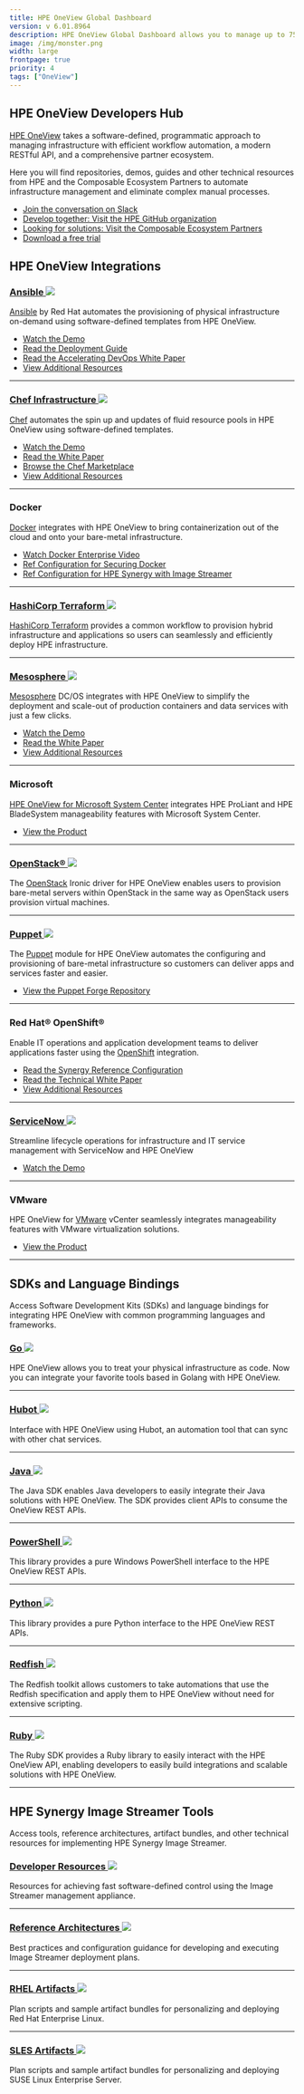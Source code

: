 ```yaml
---
title: HPE OneView Global Dashboard
version: v 6.01.8964
description: HPE OneView Global Dashboard allows you to manage up to 75 HPE OneView or HPE Synergy instances, and 150 HPE Hyper Converged 380 instances across data centers.
image: /img/monster.png
width: large
frontpage: true
priority: 4
tags: ["OneView"]
---
```

## HPE OneView Developers Hub

[HPE OneView](https://hpe.com/info/oneview) takes a software-defined, programmatic approach to managing infrastructure with efficient workflow automation, a modern RESTful API, and a comprehensive partner ecosystem.

Here you will find repositories, demos, guides and other technical resources from HPE and the Composable Ecosystem Partners to automate infrastructure management and eliminate complex manual processes.

- [Join the conversation on Slack](https://www.labs.hpe.com/slack)
- [Develop together: Visit the HPE GitHub organization](https://github.com/hewlettpackard/)
- [Looking for solutions: Visit the Composable Ecosystem Partners](https://hpe.com/info/composableprogram)
- [Download a free trial](https://www.hpe.com/us/en/resources/integrated-systems/oneview-trial.html?parentPage=/us/en/products/integrated-systems/management-software)

## HPE OneView Integrations

### [Ansible ![](Github)](https://github.com/HewlettPackard/oneview-ansible)

[Ansible](https://www.ansible.com/home) by Red Hat automates the provisioning of physical infrastructure on-demand using software-defined templates from HPE OneView.

- [Watch the Demo](https://youtu.be/cslhoLM4HVk)
- [Read the Deployment Guide](https://www.redhat.com/en/resources/automate-container-deployment-with-hpe-datasheet)
- [Read the Accelerating DevOps White Paper](https://h20195.www2.hpe.com/v2/GetDocument.aspx?docname=4AA6-6229ENW)
- [View Additional Resources](http://h17007.www1.hpe.com/us/en/enterprise/integrated-systems/info-library/index.aspx?cat=ci_mgmt&subcat=ansible#.XJVbZCdMEio)

---

### [Chef Infrastructure ![](Github)](https://github.com/HewlettPackard/oneview-chef)

[Chef](https://www.chef.io/) automates the spin up and updates of fluid resource pools in HPE OneView using software-defined templates.

- [Watch the Demo](https://youtu.be/QCAmzIjMHZM)
- [Read the White Paper](https://h20195.www2.hpe.com/V2/GetDocument.aspx?docname=4AA6-1024ENW)
- [Browse the Chef Marketplace](https://supermarket.chef.io/cookbooks/oneview)
- [View Additional Resources](http://h17007.www1.hpe.com/us/en/enterprise/integrated-systems/info-library/index.aspx?cat=ci_mgmt&subcat=chef)

---

### Docker

[Docker](https://www.docker.com/) integrates with HPE OneView to bring containerization out of the cloud and onto your bare-metal infrastructure.

- [Watch Docker Enterprise Video](https://www.youtube.com/watch?v=Urplr9ojyfs)
- [Ref Configuration for Securing Docker](https://h20195.www2.hpe.com/V2/GetDocument.aspx?docname=A00020437ENW)
- [Ref Configuration for HPE Synergy with Image Streamer](https://h20195.www2.hpe.com/V2/GetDocument.aspx?docname=A00008645ENW)

---

### [HashiCorp Terraform ![](Github)](https://github.com/HewlettPackard/terraform-provider-oneview)

[HashiCorp Terraform](https://www.hashicorp.com/) provides a common workflow to provision hybrid infrastructure and applications so users can seamlessly and efficiently deploy HPE infrastructure.

---

### [Mesosphere ![](Github)](https://github.com/HewlettPackard/dcos-hpe-oneview)

[Mesosphere](https://mesosphere.com/) DC/OS integrates with HPE OneView to simplify the deployment and scale-out of production containers and data services with just a few clicks.

- [Watch the Demo](https://youtu.be/oFu4eATJTKM)
- [Read the White Paper](https://mesosphere.com/resources/hpe-infrastructure-mesosphere-dcos/)
- [View Additional Resources](http://h17007.www1.hpe.com/us/en/enterprise/integrated-systems/info-library/index.aspx?cat=ci_mgmt&subcat=mesosphere)

---

### Microsoft

[HPE OneView for Microsoft System Center](https://www.hpe.com/us/en/product-catalog/detail/pip.5390822.html) integrates HPE ProLiant and HPE BladeSystem manageability features with Microsoft System Center.

- [View the Product](https://www.hpe.com/us/en/product-catalog/detail/pip.5390822.html)

---

### [OpenStack® ![](Github)](https://github.com/HewlettPackard/ironic-driver-oneview)

The [OpenStack](https://www.openstack.org/) Ironic driver for HPE OneView enables users to provision bare-metal servers within OpenStack in the same way as OpenStack users provision virtual machines.

---

### [Puppet ![](Github)](https://github.com/HewlettPackard/oneview-puppet)

The [Puppet](https://puppet.com/) module for HPE OneView automates the configuring and provisioning of bare-metal infrastructure so customers can deliver apps and services faster and easier.

- [View the Puppet Forge Repository](https://forge.puppet.com/hewlettpackard/oneview)

---

### Red Hat® OpenShift®

Enable IT operations and application development teams to deliver applications faster using the [OpenShift](https://www.redhat.com/en/technologies/cloud-computing/openshift) integration.

- [Read the Synergy Reference Configuration](https://h20195.www2.hpe.com/V2/GetDocument.aspx?docname=A00038916ENW)
- [Read the Technical White Paper](https://access.redhat.com/documentation/en-us/reference_architectures/2017/html-single/automate_red_hat_openshift_container_platform_deployment_on_hpe_proliant_servers_with_ansible_tower_and_hpe_oneview/)
- [View Additional Resources](http://h17007.www1.hpe.com/us/en/enterprise/integrated-systems/info-library/index.aspx?cat=ci_mgmt&subcat=ansible)

---

### [ServiceNow ![](Github)](https://github.com/HewlettPackard/servicenow-oneview)

Streamline lifecycle operations for infrastructure and IT service management with ServiceNow and HPE OneView

- [Watch the Demo](https://youtu.be/W1MrCdQ-9KE)

---

### VMware

HPE OneView for [VMware](https://vmware.com/) vCenter seamlessly integrates manageability features with VMware virtualization solutions.

- [View the Product](https://www.hpe.com/us/en/product-catalog/detail/pip.4152978.html)

---

## SDKs and Language Bindings

Access Software Development Kits (SDKs) and language bindings for integrating HPE OneView with common programming languages and frameworks.

### [Go ![](Github)](https://github.com/HewlettPackard/oneview-golang)

HPE OneView allows you to treat your physical infrastructure as code. Now you can integrate your favorite tools based in Golang with HPE OneView.

---

### [Hubot ![](Github)](https://github.com/HewlettPackard/hpe-oneview-hubot)

Interface with HPE OneView using Hubot, an automation tool that can sync with other chat services.

---

### [Java ![](Github)](https://github.com/HewlettPackard/oneview-sdk-java)

The Java SDK enables Java developers to easily integrate their Java solutions with HPE OneView. The SDK provides client APIs to consume the OneView REST APIs.

---

### [PowerShell ![](Github)](https://github.com/HewlettPackard/POSH-HPOneView)

This library provides a pure Windows PowerShell interface to the HPE OneView REST APIs.

---

### [Python ![](Github)](https://github.com/HewlettPackard/python-hpOneView)

This library provides a pure Python interface to the HPE OneView REST APIs.

---

### [Redfish ![](Github)](https://github.com/HewlettPackard/oneview-redfish-toolkit)

The Redfish toolkit allows customers to take automations that use the Redfish specification and apply them to HPE OneView without need for extensive scripting.

---

### [Ruby ![](Github)](https://github.com/HewlettPackard/oneview-sdk-ruby)

The Ruby SDK provides a Ruby library to easily interact with the HPE OneView API, enabling developers to easily build integrations and scalable solutions with HPE OneView.

---

## HPE Synergy Image Streamer Tools

Access tools, reference architectures, artifact bundles, and other technical resources for implementing HPE Synergy Image Streamer.

### [Developer Resources ![](Github)](https://github.com/HewlettPackard?q=image-streamer)

Resources for achieving fast software-defined control using the Image Streamer management appliance.

---

### [Reference Architectures ![](Github)](https://github.com/HewlettPackard/image-streamer-reference-architectures)

Best practices and configuration guidance for developing and executing Image Streamer deployment plans.

---

### [RHEL Artifacts ![](Github)](https://github.com/HewlettPackard/image-streamer-rhel)

Plan scripts and sample artifact bundles for personalizing and deploying Red Hat Enterprise Linux.

---

### [SLES Artifacts ![](Github)](https://github.com/HewlettPackard/image-streamer-sles)

Plan scripts and sample artifact bundles for personalizing and deploying SUSE Linux Enterprise Server.